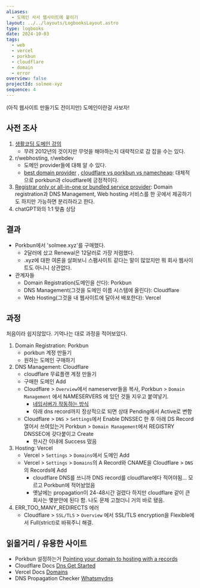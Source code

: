 ```yaml
---
aliases:
  - 도메인 사서 웹사이트에 붙이기
layout: ../../layouts/LogbooksLayout.astro
type: logbooks
date: 2024-10-03
tags:
  - web
  - vercel
  - porkbun
  - cloudflare
  - domain
  - error
overview: false
projectId: solmee-xyz
sequence: 4
---
```

(아직 웹사이트 만들기도 전이지만) 도메인이란걸 사보자!

## 사전 조사
1. [생활코딩 도메인 강의](https://www.inflearn.com/course/%EC%9D%B8%ED%84%B0%EB%84%B7-%EA%B8%B0%EB%B3%B8-%EB%8F%84%EB%A9%94%EC%9D%B8-%ED%98%B8%EC%8A%A4%ED%8A%B8-%ED%8F%AC%EC%9B%8C%EB%94%A9-%EC%95%8C%EC%95%84%EB%B3%B4%EA%B8%B0?srsltid=AfmBOoqeouKDI0tDz9vjqYTsc_zwd21a2H8K5v1YKmKfF1_uoZLvnepz "https://www.inflearn.com/course/%EC%9D%B8%ED%84%B0%EB%84%B7-%EA%B8%B0%EB%B3%B8-%EB%8F%84%EB%A9%94%EC%9D%B8-%ED%98%B8%EC%8A%A4%ED%8A%B8-%ED%8F%AC%EC%9B%8C%EB%94%A9-%EC%95%8C%EC%95%84%EB%B3%B4%EA%B8%B0?srsltid=AfmBOoqeouKDI0tDz9vjqYTsc_zwd21a2H8K5v1YKmKfF1_uoZLvnepz")
	- 무려 2012년의 것이지만 무엇을 해야하는지 대략적으로 감 잡을 수는 있다.
2. r/webhosting, r/webdev
	- 도메인 provider들에 대해 알 수 있다.
	- [best domain provider](https://www.reddit.com/r/webhosting/comments/1dnjqgy/best_domain_provider/ "https://www.reddit.com/r/webhosting/comments/1dnjqgy/best_domain_provider/") , [cloudflare vs porkbun vs namecheap](https://www.reddit.com/r/webdev/comments/1c8xc8p/cloudflare_vs_porkbun_vs_namecheap_an_opinion_if/ "https://www.reddit.com/r/webdev/comments/1c8xc8p/cloudflare_vs_porkbun_vs_namecheap_an_opinion_if/"): 대체적으로 porkbun과 cloudflare에 긍정적이다.
3. [Registrar only or all-in-one or bundled service provider](https://www.wiki.balug.org/wiki/doku.php?id=system:registrars): Domain registration과 DNS Management, Web hosting 서비스를 한 곳에서 제공하기도 하지만 가능하면 분리하라고 한다.
4. chatGPT와의 1:1 맞춤 상담

## 결과
- Porkbun에서 'solmee.xyz'를 구매했다.
	- 2달러에 샀고 Renewal은 12달러로 가장 저렴했다.
	- .xyz에 대한 여론을 살펴보니 스팸사이트 같다는 말이 많았지만 뭐 회사 웹사이트도 아니니 상관없다.
- 관계자들
	- Domain Registration(도메인을 산다): Porkbun
	- DNS Management(그것을 도메인 이름 시스템에 올린다): Cloudflare
	- Web Hosting(그것을 내 웹사이트에 달아서 배포한다): Vercel


## 과정
처음이라 쉽지않았다. 기억나는 대로 과정을 적어보았다.

1. Domain Registration: Porkbun
	- porkbun 계정 만들기
	- 원하는 도메인 구매하기
2. DNS Management: Cloudflare
	- cloudflare 무료플랜 계정 만들기
	- 구매한 도메인 Add
	- Cloudflare > `Overview`에서 nameserver들을 복사, Porkbun > `Domain Management` 에서 NAMESERVERS 에 있던 것들 지우고 붙여넣기.
		- [네임서버가 작동하는 방식](https://www.youtube.com/shorts/-S1a6YqKL7Q "https://www.youtube.com/shorts/-S1a6YqKL7Q")
		- 아래 dns record까지 정상적으로 되면 상태 Pending에서 Active로 변함
	- Cloudflare > `DNS` > `Settings`에서 Enable DNSSEC 한 후 아래 DS Record 열어서 쓰여있는거 Porkbun > `Domain Management`에서 REGISTRY DNSSEC에 갖다붙이고 Create
		- 한시간 이내에 Success 떴음
1. Hosting: Vercel
	- Vercel > `Settings` > `Domains`에서 도메인 Add
	- Vercel > `Settings` > `Domains`의 A Record와 CNAME을 Cloudflare > `DNS`의 Records에 Add
		- cloudflare DNS를 쓰니까 DNS record를 cloudflare에다 적어야됨... 모르고 Porkbun에 적어놨었음
		- 옛날에는 propagation이 24-48시간 걸렸다 하지만 cloudflare 같이 큰회사는 몇분안에 된다 함. 나도 문제 고쳤더니 거의 바로 됐음.
2. ERR_TOO_MANY_REDIRECTS 에러
	- Cloudflare > `SSL/TLS` > `Overview` 에서 SSL/TLS encryption을 Flexible에서 Full(strict)로 바꿔주니 해결.

## 읽을거리 / 유용한 사이트
- Porkbun 설정하는거 [Pointing your domain to hosting with a records](https://kb.porkbun.com/article/54-pointing-your-domain-to-hosting-with-a-records)
- Cloudflare Docs [Dns Get Started](https://developers.cloudflare.com/dns/get-started/)
- Vercel Docs [Domains](https://vercel.com/docs/projects/domains)
- DNS Propagation Checker [Whatsmydns](https://www.whatsmydns.net/)